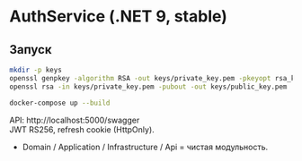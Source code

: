 
# AuthService (.NET 9, stable)

## Запуск
```bash
mkdir -p keys
openssl genpkey -algorithm RSA -out keys/private_key.pem -pkeyopt rsa_keygen_bits:2048
openssl rsa -in keys/private_key.pem -pubout -out keys/public_key.pem

docker-compose up --build
```

API: http://localhost:5000/swagger  
JWT RS256, refresh cookie (HttpOnly).

* Domain / Application / Infrastructure / Api = чистая модульность.
